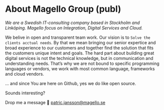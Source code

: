 # About Magello Group (publ)

*We are a Swedish IT-consulting company based in Stockholm and Linköping. Magello focus on Integration, Digital Services and Cloud.*

We belive in open and transparent team work. Our vision is to `Solve the clients acctual needs`. By that we mean bringing our senior expertice and broad experience to our customers and together find the solution that fits the customers unique intent and goals. The hard part about building great digital services is not the technical knowledge, but in communication and understanding needs. That’s why we are not bound to specific programming languages or vendors, we work with most common language, frameworks and cloud vendors.

… and since You are here on Github, yes we do like open source.

Sounds interesting?

Drop me a message
📧 patric.jansson@magello.se

